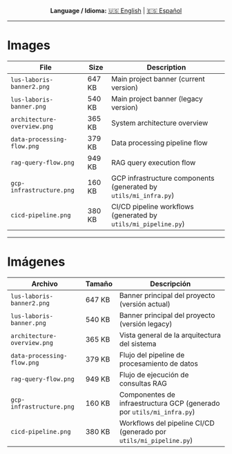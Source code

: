<div align="center">

**Language / Idioma:**
[🇺🇸 English](#images) | [🇪🇸 Español](#imágenes)

</div>

---

# Images

| File | Size | Description |
|------|------|-------------|
| `lus-laboris-banner2.png` | 647 KB | Main project banner (current version) |
| `lus-laboris-banner.png` | 540 KB | Main project banner (legacy version) |
| `architecture-overview.png` | 365 KB | System architecture overview |
| `data-processing-flow.png` | 379 KB | Data processing pipeline flow |
| `rag-query-flow.png` | 949 KB | RAG query execution flow |
| `gcp-infrastructure.png` | 160 KB | GCP infrastructure components (generated by `utils/mi_infra.py`) |
| `cicd-pipeline.png` | 380 KB | CI/CD pipeline workflows (generated by `utils/mi_pipeline.py`) |

---

# Imágenes

| Archivo | Tamaño | Descripción |
|---------|--------|-------------|
| `lus-laboris-banner2.png` | 647 KB | Banner principal del proyecto (versión actual) |
| `lus-laboris-banner.png` | 540 KB | Banner principal del proyecto (versión legacy) |
| `architecture-overview.png` | 365 KB | Vista general de la arquitectura del sistema |
| `data-processing-flow.png` | 379 KB | Flujo del pipeline de procesamiento de datos |
| `rag-query-flow.png` | 949 KB | Flujo de ejecución de consultas RAG |
| `gcp-infrastructure.png` | 160 KB | Componentes de infraestructura GCP (generado por `utils/mi_infra.py`) |
| `cicd-pipeline.png` | 380 KB | Workflows del pipeline CI/CD (generado por `utils/mi_pipeline.py`) |
